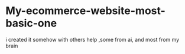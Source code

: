 # My-ecommerce-website-most-basic-one
i created it somehow with others help ,some from ai, and most from my brain
